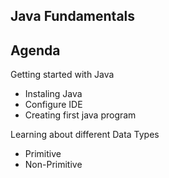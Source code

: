 ## Java Fundamentals

## Agenda

Getting started with Java
* Instaling Java
* Configure IDE
* Creating first java program

Learning about different Data Types
* Primitive
* Non-Primitive